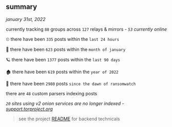 
## summary
_january 31st, 2022_

currently tracking `88` groups across `127` relays & mirrors - _`53` currently online_

⏲ there have been `335` posts within the `last 24 hours`

🦈 there have been `623` posts within the `month of january`

🪐 there have been `1377` posts within the `last 90 days`

🏚 there have been `619` posts within the `year of 2022`

🦕 there have been `2980` posts `since the dawn of ransomwatch`

there are `48` custom parsers indexing posts

_`20` sites using v2 onion services are no longer indexed - [support.torproject.org](https://support.torproject.org/onionservices/v2-deprecation/)_

> see the project [README](https://github.com/thetanz/ransomwatch#ransomwatch--) for backend technicals
